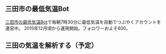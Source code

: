 ## 三田市の最低気温Bot

 [三田市の最低気温Bot](twitter.com/sanda_weather)で毎朝7時30分に最低気温を自動でつぶやくアカウントを運営中。
  2015年12月頃から運用開始。フォロワーおよそ600。

## 三田の気温を解析する（予定）
